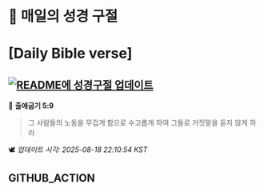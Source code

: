 # 🙏 매일의 성경 구절
# [Daily Bible verse]
## [![README에 성경구절 업데이트](https://github.com/DONGSUKA/first_test/actions/workflows/update-readme-bible.yml/badge.svg)](https://github.com/DONGSUKA/first_test/actions/workflows/update-readme-bible.yml)
<!-- START_BIBLE_VERSE -->
📖 **출애굽기 5:9**
> 그 사람들의 노동을 무겁게 함으로 수고롭게 하여 그들로 거짓말을 듣지 않게 하라

🕊️ _업데이트 시각: 2025-08-18 22:10:54 KST_
  <!-- END_BIBLE_VERSE -->
## GITHUB_ACTION

